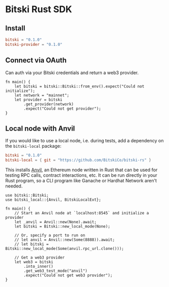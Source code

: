 # Bitski Rust SDK

## Install

```toml
bitski = "0.1.0"
bitski-provider = "0.1.0"
```

## Connect via OAuth

Can auth via your Bitski credentials and return a web3 provider.

```rust,no_run
fn main() {
    let bitski = bitski::Bitski::from_env().expect("Could not initialize");
    let network = "mainnet";
    let provider = bitski
        .get_provider(network)
        .expect("Could not get provider");
}
```

## Local node with Anvil

If you would like to use a local node, i.e. during tests, add a dependency on
the `bitski-local` package:

```toml
bitski = "0.1.0"
bitski-local = { git = "https://github.com/BitskiCo/bitski-rs" }
```

This installs [Anvil](https://github.com/foundry-rs/foundry/tree/master/anvil),
an Ethereum node written in Rust that can be used for testing RPC calls,
contract interactions, etc. It can be run directly in your Rust program, so a
CLI program like Ganache or Hardhat Network aren't needed.

```rust,ignore
use bitski::Bitski;
use bitski_local::{Anvil, BitskiLocalExt};

fn main() {
    // Start an Anvil node at `localhost:8545` and initialize a provider
    let _anvil = Anvil::new(None).await;
    let bitski = Bitski::new_local_mode(None);

    // Or, specify a port to run on
    // let anvil = Anvil::new(Some(8888)).await;
    // let bitski = Bitski::new_local_mode(Some(anvil.rpc_url.clone()));

    // Get a web3 provider
    let web3 = bitski
        .into_inner()
        .get_web3_test_mode("anvil")
        .expect("Could not get web3 provider");
}
```
